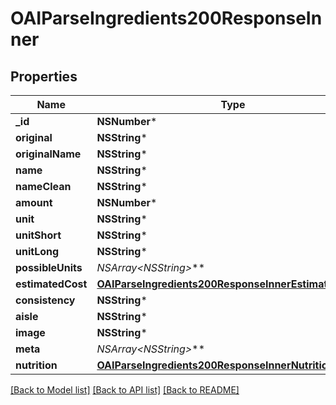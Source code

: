 # OAIParseIngredients200ResponseInner

## Properties
Name | Type | Description | Notes
------------ | ------------- | ------------- | -------------
**_id** | **NSNumber*** |  | 
**original** | **NSString*** |  | 
**originalName** | **NSString*** |  | 
**name** | **NSString*** |  | 
**nameClean** | **NSString*** |  | 
**amount** | **NSNumber*** |  | 
**unit** | **NSString*** |  | 
**unitShort** | **NSString*** |  | 
**unitLong** | **NSString*** |  | 
**possibleUnits** | **NSArray&lt;NSString*&gt;*** |  | 
**estimatedCost** | [**OAIParseIngredients200ResponseInnerEstimatedCost***](OAIParseIngredients200ResponseInnerEstimatedCost.md) |  | 
**consistency** | **NSString*** |  | 
**aisle** | **NSString*** |  | 
**image** | **NSString*** |  | 
**meta** | **NSArray&lt;NSString*&gt;*** |  | 
**nutrition** | [**OAIParseIngredients200ResponseInnerNutrition***](OAIParseIngredients200ResponseInnerNutrition.md) |  | 

[[Back to Model list]](../README.md#documentation-for-models) [[Back to API list]](../README.md#documentation-for-api-endpoints) [[Back to README]](../README.md)


